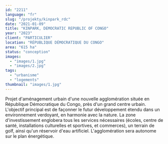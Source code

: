 ```yaml
---
id: "2211"
language: "fr"
slug: "/projekty/kinpark_rdc"
date: "2021-01-09"
title: "KINPARK, DEMOCRATIC REPUBLIC OF CONGO"
year: "2023"
client: "PARTICULIER"
location: "RÉPUBLIQUE DÉMOCRATIQUE DU CONGO"
area: "615 ha"
status: "conception"
images:
  - "images/1.jpg"
  - "images/2.jpg"
tags:
  - "urbanisme"
  - "logements"
thumbnail: "images/1.jpg"
---
```

Projet d'aménagement urbain d'une nouvelle agglomération située en République Démocratique du Congo, près d'un grand centre urbain. L'objectif principal est de façonner le futur développement étendu dans un environnement verdoyant, en harmonie avec la nature. La zone d'investissement englobera tous les services nécessaires (écoles, centre de santé, installations culturelles et sportives, et commerces), un terrain de golf, ainsi qu'un réservoir d'eau artificiel. L'agglomération sera autonome sur le plan énergétique.